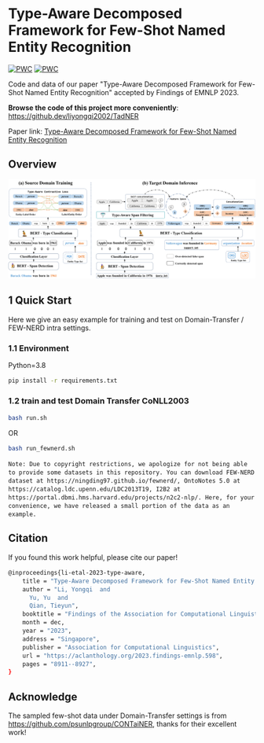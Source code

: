 # Type-Aware Decomposed Framework for Few-Shot Named Entity Recognition

<!-- omit in toc -->
[![PWC](https://img.shields.io/endpoint.svg?url=https://paperswithcode.com/badge/type-aware-decomposed-framework-for-few-shot/few-shot-ner-on-few-nerd-intra)](https://paperswithcode.com/sota/few-shot-ner-on-few-nerd-intra?p=type-aware-decomposed-framework-for-few-shot)
[![PWC](https://img.shields.io/endpoint.svg?url=https://paperswithcode.com/badge/type-aware-decomposed-framework-for-few-shot/few-shot-ner-on-few-nerd-inter)](https://paperswithcode.com/sota/few-shot-ner-on-few-nerd-inter?p=type-aware-decomposed-framework-for-few-shot)


Code and data of our paper "Type-Aware Decomposed Framework for Few-Shot Named Entity Recognition" accepted by Findings of EMNLP 2023.

**Browse the code of this project more conveniently**: https://github.dev/liyongqi2002/TadNER

Paper link: [Type-Aware Decomposed Framework for Few-Shot Named Entity Recognition](https://arxiv.org/abs/2302.06397)

## Overview

![Framework of TadNER](framework.jpg)


## 1 Quick Start
Here we give an easy example for training and test on Domain-Transfer / FEW-NERD intra settings.
### 1.1 Environment

Python=3.8

```bash
pip install -r requirements.txt
```

### 1.2 train and test Domain Transfer CoNLL2003



```bash
bash run.sh
```

OR

```bash
bash run_fewnerd.sh
```

`Note: Due to copyright restrictions, we apologize for not being able to provide some datasets in this repository.
You can download FEW-NERD dataset at https://ningding97.github.io/fewnerd/, OntoNotes 5.0 at https://catalog.ldc.upenn.edu/LDC2013T19, I2B2 at https://portal.dbmi.hms.harvard.edu/projects/n2c2-nlp/.
Here, for your convenience, we have released a small portion of the data as an example.
`

## Citation
If you found this work helpful, please cite our paper!

```bash
@inproceedings{li-etal-2023-type-aware,
    title = "Type-Aware Decomposed Framework for Few-Shot Named Entity Recognition",
    author = "Li, Yongqi  and
      Yu, Yu  and
      Qian, Tieyun",
    booktitle = "Findings of the Association for Computational Linguistics: EMNLP 2023",
    month = dec,
    year = "2023",
    address = "Singapore",
    publisher = "Association for Computational Linguistics",
    url = "https://aclanthology.org/2023.findings-emnlp.598",
    pages = "8911--8927",
}
```



## Acknowledge

The sampled few-shot data under Domain-Transfer settings is from https://github.com/psunlpgroup/CONTaiNER, thanks for their excellent work!
